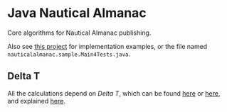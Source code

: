 # Java Nautical Almanac
Core algorithms for Nautical Almanac publishing.

Also see [this project](https://github.com/OlivierLD/almanac-related-tools) for implementation examples,
or the file named `nauticalalmanac.sample.Main4Tests.java`.

## Delta T
All the calculations depend on _Delta T_, which can be found [here](http://maia.usno.navy.mil/ser7/deltat.data) or
[here](http://aa.usno.navy.mil/data/docs/celnavtable.php),
 and explained [here](http://maia.usno.navy.mil/).
